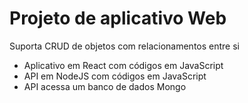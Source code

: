 # Projeto de aplicativo Web

Suporta CRUD de objetos com relacionamentos entre si
- Aplicativo em React com códigos em JavaScript
- API em NodeJS com códigos em JavaScript
- API acessa um banco de dados Mongo
